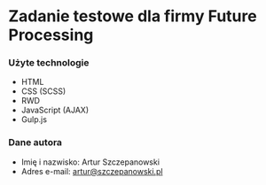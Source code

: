 # Zadanie testowe dla firmy Future Processing

### Użyte technologie
- HTML
- CSS (SCSS)
- RWD
- JavaScript (AJAX)
- Gulp.js

### Dane autora
- Imię i nazwisko: Artur Szczepanowski
- Adres e-mail: artur@szczepanowski.pl
